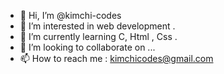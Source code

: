 - 👋 Hi, I’m @kimchi-codes
- 👀 I’m interested in web development .
- 🌱 I’m currently learning C, Html , Css .
- 💞️ I’m looking to collaborate on ...
- 📫 How to reach me : kimchicodes@gmail.com

<!---
kimchi-codes/kimchi-codes is a ✨ special ✨ repository because its `README.md` (this file) appears on your GitHub profile.
You can click the Preview link to take a look at your changes.
--->
